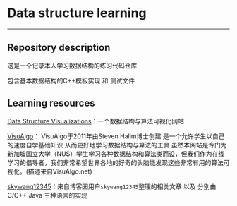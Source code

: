 # Data structure learning

------

## Repository  description

这是一个记录本人学习数据结构的练习代码仓库

包含基本数据结构的C++模板实现 和 测试文件

## Learning resources

[Data Structure Visualizations](https://www.cs.usfca.edu/~galles/visualization/Algorithms.html)：一个数据结构与算法可视化网站

[VisuAlgo](https://visualgo.net/zh)： VisuAlgo于2011年由Steven Halim博士创建 是一个允许学生以自己的速度自学基础知识 从而更好地学习数据结构与算法的工具 虽然本网站是专门为新加坡国立大学（NUS）学生学习各种数据结构和算法类而设，但我们作为在线学习的倡导者，我们非常希望世界各地的好奇的头脑能发现这些非常有用的算法可视化。(描述来自VisuAlgo.net)

[skywang12345](https://www.cnblogs.com/skywang12345/p/3603935.html)：来自博客园用户`skywang12345`整理的相关文章 以及 分别由 C/C++ Java 三种语言的实现

